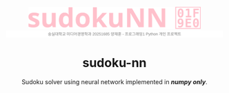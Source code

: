 <p align="center">
    <img src="assets/logo.svg" width="400">
    <img src="assets/caption.svg">
</p>

<span align="center">

# sudoku-nn

Sudoku solver using neural network implemented in ***numpy only***.

</span>